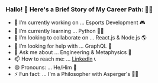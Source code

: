 ### Hallo! 👋 Here's a Brief Story of My Career Path: :man_astronaut:

- 🔭 I’m currently working on ... Esports Development :video_game:
- 🌱 I’m currently learning ... Python :man_technologist:
- 👯 I’m looking to collaborate on ... React.js & Node.js :earth_americas:
- 🤔 I’m looking for help with ... GraphQL :satellite:
- 💬 Ask me about ... Engineering & Metaphysics :milky_way:
- 📫 How to reach me: ... [LinkedIn](https://www.linkedin.com/in/manuel-ar) :telephone_receiver:
- 😄 Pronouns: ... He/Him :robot:
- ⚡ Fun fact: ... I'm a Philosopher with Asperger's :mage_man:
